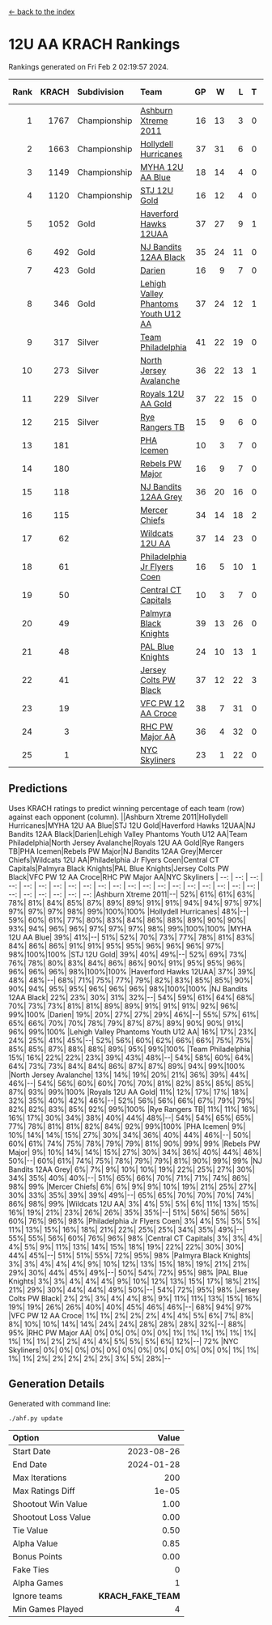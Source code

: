 [<- back to the index](readme.md)
# 12U AA KRACH Rankings
Rankings generated on Fri Feb  2 02:19:57 2024.

Rank|KRACH|Subdivision|Team|GP|W|L|T|OTW|OTL|SoS|Exp Wins|Win Diff
---:|---:|:---|:---|---:|---:|---:|---:|---:|---:|---:|---:|---:
1|1767|Championship|[Ashburn Xtreme 2011](https://gamesheetstats.com/seasons/3659/teams/141121/schedule)|16|13|3|0|1|0|499|13.8|-0.0
2|1663|Championship|[Hollydell Hurricanes](https://gamesheetstats.com/seasons/3659/teams/141133/schedule)|37|31|6|0|4|0|414|31.8|-0.0
3|1149|Championship|[MYHA 12U AA Blue](https://gamesheetstats.com/seasons/3659/teams/141123/schedule)|18|14|4|0|1|1|424|14.8|-0.0
4|1120|Championship|[STJ 12U Gold](https://gamesheetstats.com/seasons/3659/teams/141122/schedule)|16|12|4|0|1|0|483|12.8|-0.0
5|1052|Gold|[Haverford Hawks 12UAA](https://gamesheetstats.com/seasons/3659/teams/141127/schedule)|37|27|9|1|2|3|533|28.3|-0.0
6|492|Gold|[NJ Bandits 12AA Black](https://gamesheetstats.com/seasons/3659/teams/141126/schedule)|35|24|11|0|0|1|422|24.8|-0.0
7|423|Gold|[Darien](https://gamesheetstats.com/seasons/3659/teams/141125/schedule)|16|9|7|0|1|1|478|9.9|0.0
8|346|Gold|[Lehigh Valley Phantoms Youth U12 AA](https://gamesheetstats.com/seasons/3659/teams/141129/schedule)|37|24|12|1|0|1|361|25.4|0.0
9|317|Silver|[Team Philadelphia](https://gamesheetstats.com/seasons/3659/teams/141128/schedule)|41|22|19|0|3|4|548|22.8|-0.0
10|273|Silver|[North Jersey Avalanche](https://gamesheetstats.com/seasons/3659/teams/141137/schedule)|36|22|13|1|1|2|268|23.4|0.0
11|229|Silver|[Royals 12U AA Gold](https://gamesheetstats.com/seasons/3659/teams/141142/schedule)|37|22|15|0|3|1|347|22.9|0.0
12|215|Silver|[Rye Rangers TB](https://gamesheetstats.com/seasons/3659/teams/141140/schedule)|15|9|6|0|1|1|213|9.9|0.0
13|181||[PHA Icemen](https://gamesheetstats.com/seasons/3659/teams/141145/schedule)|10|3|7|0|0|0|686|3.8|-0.0
14|180||[Rebels PW Major](https://gamesheetstats.com/seasons/3659/teams/141138/schedule)|16|9|7|0|1|0|185|9.9|0.0
15|118||[NJ Bandits 12AA Grey](https://gamesheetstats.com/seasons/3659/teams/141134/schedule)|36|20|16|0|2|2|224|20.9|0.0
16|115||[Mercer Chiefs](https://gamesheetstats.com/seasons/3659/teams/141135/schedule)|34|14|18|2|2|3|358|15.9|0.0
17|62||[Wildcats 12U AA](https://gamesheetstats.com/seasons/3659/teams/141136/schedule)|37|14|23|0|0|0|348|14.9|0.0
18|61||[Philadelphia Jr Flyers Coen](https://gamesheetstats.com/seasons/3659/teams/141143/schedule)|16|5|10|1|0|0|406|6.4|0.0
19|50||[Central CT Capitals](https://gamesheetstats.com/seasons/3659/teams/141124/schedule)|10|3|7|0|0|2|349|3.9|0.0
20|49||[Palmyra Black Knights](https://gamesheetstats.com/seasons/3659/teams/141130/schedule)|39|13|26|0|2|1|424|13.9|0.0
21|48||[PAL Blue Knights](https://gamesheetstats.com/seasons/3659/teams/141139/schedule)|24|10|13|1|0|1|136|11.4|0.0
22|41||[Jersey Colts PW Black](https://gamesheetstats.com/seasons/3659/teams/141141/schedule)|37|12|22|3|1|1|191|14.4|0.0
23|19||[VFC PW 12 AA Croce](https://gamesheetstats.com/seasons/3659/teams/141131/schedule)|38|7|31|0|1|2|503|7.9|0.0
24|3||[RHC PW Major AA](https://gamesheetstats.com/seasons/3659/teams/141132/schedule)|36|4|32|0|0|0|226|4.9|0.0
25|1||[NYC Skyliners](https://gamesheetstats.com/seasons/3659/teams/141144/schedule)|23|1|22|0|0|0|106|1.9|0.0

## Predictions
Uses KRACH ratings to predict winning percentage of each team (row) against each opponent (column).
||Ashburn Xtreme 2011|Hollydell Hurricanes|MYHA 12U AA Blue|STJ 12U Gold|Haverford Hawks 12UAA|NJ Bandits 12AA Black|Darien|Lehigh Valley Phantoms Youth U12 AA|Team Philadelphia|North Jersey Avalanche|Royals 12U AA Gold|Rye Rangers TB|PHA Icemen|Rebels PW Major|NJ Bandits 12AA Grey|Mercer Chiefs|Wildcats 12U AA|Philadelphia Jr Flyers Coen|Central CT Capitals|Palmyra Black Knights|PAL Blue Knights|Jersey Colts PW Black|VFC PW 12 AA Croce|RHC PW Major AA|NYC Skyliners
| --: | --: | --: | --: | --: | --: | --: | --: | --: | --: | --: | --: | --: | --: | --: | --: | --: | --: | --: | --: | --: | --: | --: | --: | --: | --: 
|Ashburn Xtreme 2011|--| 52%| 61%| 61%| 63%| 78%| 81%| 84%| 85%| 87%| 89%| 89%| 91%| 91%| 94%| 94%| 97%| 97%| 97%| 97%| 97%| 98%| 99%|100%|100%
|Hollydell Hurricanes| 48%|--| 59%| 60%| 61%| 77%| 80%| 83%| 84%| 86%| 88%| 89%| 90%| 90%| 93%| 94%| 96%| 96%| 97%| 97%| 97%| 98%| 99%|100%|100%
|MYHA 12U AA Blue| 39%| 41%|--| 51%| 52%| 70%| 73%| 77%| 78%| 81%| 83%| 84%| 86%| 86%| 91%| 91%| 95%| 95%| 96%| 96%| 96%| 97%| 98%|100%|100%
|STJ 12U Gold| 39%| 40%| 49%|--| 52%| 69%| 73%| 76%| 78%| 80%| 83%| 84%| 86%| 86%| 90%| 91%| 95%| 95%| 96%| 96%| 96%| 96%| 98%|100%|100%
|Haverford Hawks 12UAA| 37%| 39%| 48%| 48%|--| 68%| 71%| 75%| 77%| 79%| 82%| 83%| 85%| 85%| 90%| 90%| 94%| 95%| 95%| 96%| 96%| 96%| 98%|100%|100%
|NJ Bandits 12AA Black| 22%| 23%| 30%| 31%| 32%|--| 54%| 59%| 61%| 64%| 68%| 70%| 73%| 73%| 81%| 81%| 89%| 89%| 91%| 91%| 91%| 92%| 96%| 99%|100%
|Darien| 19%| 20%| 27%| 27%| 29%| 46%|--| 55%| 57%| 61%| 65%| 66%| 70%| 70%| 78%| 79%| 87%| 87%| 89%| 90%| 90%| 91%| 96%| 99%|100%
|Lehigh Valley Phantoms Youth U12 AA| 16%| 17%| 23%| 24%| 25%| 41%| 45%|--| 52%| 56%| 60%| 62%| 66%| 66%| 75%| 75%| 85%| 85%| 87%| 88%| 88%| 89%| 95%| 99%|100%
|Team Philadelphia| 15%| 16%| 22%| 22%| 23%| 39%| 43%| 48%|--| 54%| 58%| 60%| 64%| 64%| 73%| 73%| 84%| 84%| 86%| 87%| 87%| 89%| 94%| 99%|100%
|North Jersey Avalanche| 13%| 14%| 19%| 20%| 21%| 36%| 39%| 44%| 46%|--| 54%| 56%| 60%| 60%| 70%| 70%| 81%| 82%| 85%| 85%| 85%| 87%| 93%| 99%|100%
|Royals 12U AA Gold| 11%| 12%| 17%| 17%| 18%| 32%| 35%| 40%| 42%| 46%|--| 52%| 56%| 56%| 66%| 67%| 79%| 79%| 82%| 82%| 83%| 85%| 92%| 99%|100%
|Rye Rangers TB| 11%| 11%| 16%| 16%| 17%| 30%| 34%| 38%| 40%| 44%| 48%|--| 54%| 54%| 65%| 65%| 77%| 78%| 81%| 81%| 82%| 84%| 92%| 99%|100%
|PHA Icemen|  9%| 10%| 14%| 14%| 15%| 27%| 30%| 34%| 36%| 40%| 44%| 46%|--| 50%| 60%| 61%| 74%| 75%| 78%| 79%| 79%| 81%| 90%| 99%| 99%
|Rebels PW Major|  9%| 10%| 14%| 14%| 15%| 27%| 30%| 34%| 36%| 40%| 44%| 46%| 50%|--| 60%| 61%| 74%| 75%| 78%| 79%| 79%| 81%| 90%| 99%| 99%
|NJ Bandits 12AA Grey|  6%|  7%|  9%| 10%| 10%| 19%| 22%| 25%| 27%| 30%| 34%| 35%| 40%| 40%|--| 51%| 65%| 66%| 70%| 71%| 71%| 74%| 86%| 98%| 99%
|Mercer Chiefs|  6%|  6%|  9%|  9%| 10%| 19%| 21%| 25%| 27%| 30%| 33%| 35%| 39%| 39%| 49%|--| 65%| 65%| 70%| 70%| 70%| 74%| 86%| 98%| 99%
|Wildcats 12U AA|  3%|  4%|  5%|  5%|  6%| 11%| 13%| 15%| 16%| 19%| 21%| 23%| 26%| 26%| 35%| 35%|--| 51%| 56%| 56%| 56%| 60%| 76%| 96%| 98%
|Philadelphia Jr Flyers Coen|  3%|  4%|  5%|  5%|  5%| 11%| 13%| 15%| 16%| 18%| 21%| 22%| 25%| 25%| 34%| 35%| 49%|--| 55%| 55%| 56%| 60%| 76%| 96%| 98%
|Central CT Capitals|  3%|  3%|  4%|  4%|  5%|  9%| 11%| 13%| 14%| 15%| 18%| 19%| 22%| 22%| 30%| 30%| 44%| 45%|--| 51%| 51%| 55%| 72%| 95%| 98%
|Palmyra Black Knights|  3%|  3%|  4%|  4%|  4%|  9%| 10%| 12%| 13%| 15%| 18%| 19%| 21%| 21%| 29%| 30%| 44%| 45%| 49%|--| 50%| 54%| 72%| 95%| 98%
|PAL Blue Knights|  3%|  3%|  4%|  4%|  4%|  9%| 10%| 12%| 13%| 15%| 17%| 18%| 21%| 21%| 29%| 30%| 44%| 44%| 49%| 50%|--| 54%| 72%| 95%| 98%
|Jersey Colts PW Black|  2%|  2%|  3%|  4%|  4%|  8%|  9%| 11%| 11%| 13%| 15%| 16%| 19%| 19%| 26%| 26%| 40%| 40%| 45%| 46%| 46%|--| 68%| 94%| 97%
|VFC PW 12 AA Croce|  1%|  1%|  2%|  2%|  2%|  4%|  4%|  5%|  6%|  7%|  8%|  8%| 10%| 10%| 14%| 14%| 24%| 24%| 28%| 28%| 28%| 32%|--| 88%| 95%
|RHC PW Major AA|  0%|  0%|  0%|  0%|  0%|  1%|  1%|  1%|  1%|  1%|  1%|  1%|  1%|  1%|  2%|  2%|  4%|  4%|  5%|  5%|  5%|  6%| 12%|--| 72%
|NYC Skyliners|  0%|  0%|  0%|  0%|  0%|  0%|  0%|  0%|  0%|  0%|  0%|  0%|  1%|  1%|  1%|  1%|  2%|  2%|  2%|  2%|  2%|  3%|  5%| 28%|--

## Generation Details

Generated with command line:
```
./ahf.py update
```

| Option | Value |
| :----- | ----: |
| Start Date | 2023-08-26 |
| End Date | 2024-01-28 |
| Max Iterations | 200 |
| Max Ratings Diff | 1e-05 |
| Shootout Win Value | 1.00 |
| Shootout Loss Value | 0.00 |
| Tie Value | 0.50 |
| Alpha Value | 0.85 |
| Bonus Points | 0.00 |
| Fake Ties | 0 |
| Alpha Games | 1 |
| Ignore teams | __KRACH_FAKE_TEAM__ |
| Min Games Played | 4 |

